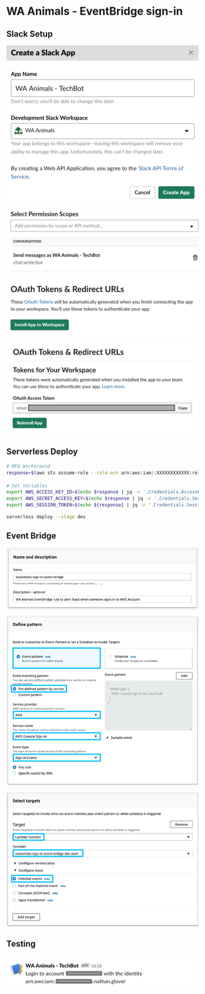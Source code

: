 # WA Animals - EventBridge sign-in

## Slack Setup

![Slack Setup 01](img/slack-setup-01.png)

![Slack Setup 02](img/slack-setup-02.png)

![Slack Setup 03](img/slack-setup-03.png)

![Slack Setup 04](img/slack-setup-04.png)

## Serverless Deploy

```bash
# MFA Workaround
response=$(aws sts assume-role --role-arn arn:aws:iam::XXXXXXXXXXXX:role/DevOpsAdmin --role-session-name "Serverless")

# Set Variables
export AWS_ACCESS_KEY_ID=$(echo $response | jq -r '.Credentials.AccessKeyId')
export AWS_SECRET_ACCESS_KEY=$(echo $response | jq -r '.Credentials.SecretAccessKey')
export AWS_SESSION_TOKEN=$(echo ${response} | jq -r '.Credentials.SessionToken')
```

```bash
serverless deploy --stage dev
```

## Event Bridge

![Event Bridge Setup 01](img/event-bridge-setup-01.png)

![Event Bridge Setup 02](img/event-bridge-setup-02.png)

![Event Bridge Setup 03](img/event-bridge-setup-03.png)

## Testing

![Event Bridge Test 01](img/event-bridge-test-01.png)

